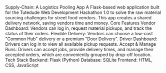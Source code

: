 Supply-Chain: A Logistics Pooling App
A Flask-based web application built for the Tutedude Web Development Hackathon 1.0 to solve the raw material sourcing challenges for street food vendors. This app creates a shared delivery network, saving vendors time and money.
Core Features
Vendor Dashboard: Vendors can log in, request material pickups, and track the status of their orders.
Flexible Delivery: Vendors can choose a low-cost "Common Hub" delivery or a premium "Door Delivery".
Driver Dashboard: Drivers can log in to view all available pickup requests.
Accept & Manage Runs: Drivers can accept jobs, provide delivery times, and manage their accepted orders, which are conveniently grouped by drop-off location.
Tech Stack
Backend: Flask (Python)
Database: SQLite
Frontend: HTML, CSS, JavaScript
